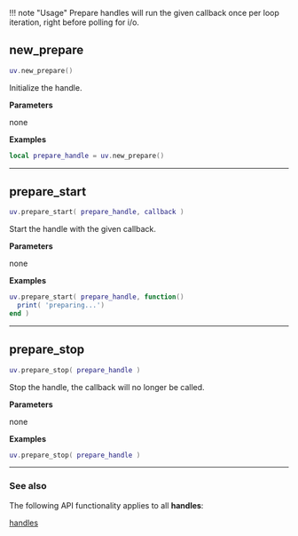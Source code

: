 !!! note "Usage"
    Prepare handles will run the given callback once per loop iteration, right before polling for i/o.

## new_prepare

```lua
uv.new_prepare()
```

Initialize the handle.

__Parameters__

none

__Examples__

```lua
local prepare_handle = uv.new_prepare()
```

---

## prepare_start

```lua
uv.prepare_start( prepare_handle, callback )
```

Start the handle with the given callback.

__Parameters__

none

__Examples__

```lua
uv.prepare_start( prepare_handle, function()
  print( 'preparing...')
end )
```

---

## prepare_stop

```lua
uv.prepare_stop( prepare_handle )
```

Stop the handle, the callback will no longer be called.

__Parameters__

none

__Examples__

```lua
uv.prepare_stop( prepare_handle )
```

---

### See also

The following API functionality applies to all __handles__:

[handles](../handles)
